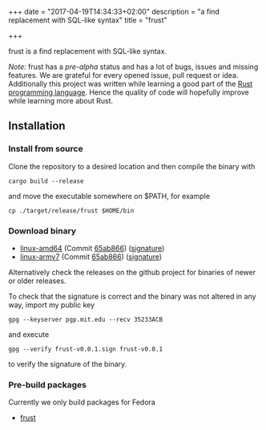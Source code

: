 +++
date = "2017-04-19T14:34:33+02:00"
description = "a find replacement with SQL-like syntax"
title = "frust"

+++

frust is a find replacement with SQL-like syntax.

*Note:* frust has a *pre-alpha* status and has a lot of bugs, issues and missing features.
We are grateful for every opened issue, pull request or idea.
Additionally this project was written while learning a good part of the [Rust programming language](https://www.rust-lang.org/en-US/).
Hence the quality of code will hopefully improve while learning more about Rust.

## Installation
### Install from source
Clone the repository to a desired location and then compile the binary with
```
cargo build --release
```
and move the executable somewhere on $PATH, for example
```
cp ./target/release/frust $HOME/bin
```

### Download binary

* [linux-amd64](/frust-blog/binaries/frust-v0.0.2) (Commit [65ab866](https://github.com/tbehner/frust/commit/65ab866991c197b32446446f1985eafdd2407730)) ([signature](/frust-blog/signatures/frust-v0.0.2.sign))
* [linux-armv7](/frust-blog/binaries/frust-armv7-v0.0.2) (Commit [65ab866](https://github.com/tbehner/frust/commit/65ab866991c197b32446446f1985eafdd2407730)) ([signature](/frust-blog/signatures/frust-armv7-v0.0.2.sign))

Alternatively check the releases on the github project for binaries of newer or older releases.

To check that the signature is correct and the binary was not altered in any way, import my public key
```
gpg --keyserver pgp.mit.edu --recv 35233ACB
```
and execute
```
gpg --verify frust-v0.0.1.sign frust-v0.0.1
```
to verify the signature of the binary.

### Pre-build packages
Currently we only build packages for Fedora

  * [frust](/frust-blog/packages/frust-0.0.2-1.fc25.x86_64.rpm)

